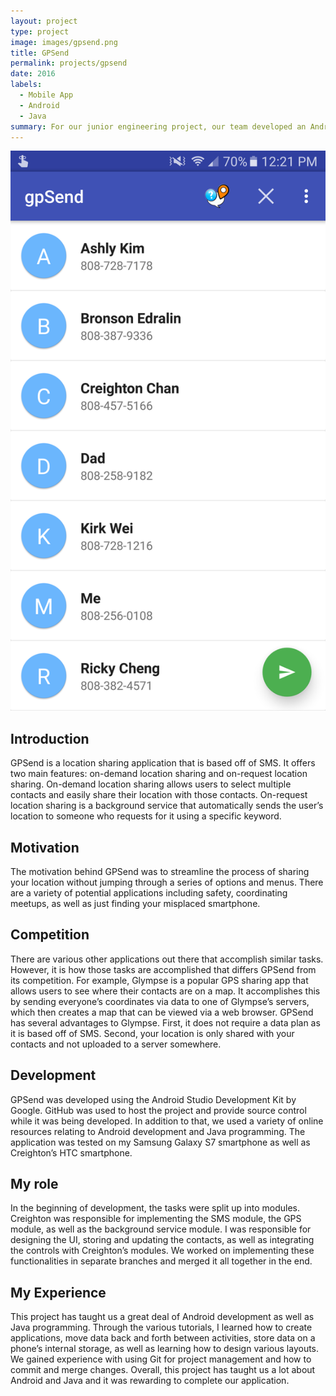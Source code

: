 ```yaml
---
layout: project
type: project
image: images/gpsend.png
title: GPSend
permalink: projects/gpsend
date: 2016
labels:
  - Mobile App
  - Android
  - Java
summary: For our junior engineering project, our team developed an Android app that makes it easy to share your GPS location in as few as 3 clicks. It can also be set to respond to requests by automatically sending your location when given a specific keyword.
---
```


<img class="ui small right floated image" src="../images/gpsend-homescreen.png">

## Introduction
GPSend is a location sharing application that is based off of SMS. It offers two main features: on-demand location sharing and on-request location sharing. On-demand location sharing allows users to select multiple contacts and easily share their location with those contacts. On-request location sharing is a background service that automatically sends the user’s location to someone who requests for it using a specific keyword.

## Motivation
The motivation behind GPSend was to streamline the process of sharing your location without jumping through a series of options and menus. There are a variety of potential applications including safety, coordinating meetups, as well as just finding your misplaced smartphone.

## Competition
There are various other applications out there that accomplish similar tasks. However, it is how those tasks are accomplished that differs GPSend from its competition. For example, Glympse is a popular GPS sharing app that allows users to see where their contacts are on a map. It accomplishes this by sending everyone’s coordinates via data to one of Glympse’s servers, which then creates a map that can be viewed via a web browser. GPSend has several advantages to Glympse. First, it does not require a data plan as it is based off of SMS. Second, your location is only shared with your contacts and not uploaded to a server somewhere.

## Development
GPSend was developed using the Android Studio Development Kit by Google. GitHub was used to host the project and provide source control while it was being developed. In addition to that, we used a variety of online resources relating to Android development and Java programming. The application was tested on my Samsung Galaxy S7 smartphone as well as Creighton’s HTC smartphone.

## My role
In the beginning of development, the tasks were split up into modules. Creighton was responsible for implementing the SMS module, the GPS module, as well as the background service module. I was responsible for designing the UI, storing and updating the contacts, as well as integrating the controls with Creighton’s modules. We worked on implementing these functionalities in separate branches and merged it all together in the end.

## My Experience
This project has taught us a great deal of Android development as well as Java programming. Through the various tutorials, I learned how to create applications, move data back and forth between activities, store data on a phone’s internal storage, as well as learning how to design various layouts. We gained experience with using Git for project management and how to commit and merge changes. Overall, this project has taught us a lot about Android and Java and it was rewarding to complete our application.